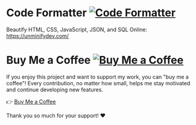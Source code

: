 # Code Formatter [![Code Formatter](https://img.shields.io/badge/Code%20Formatter-Enabled-brightgreen)](https://unminifydev.com/)
Beautify HTML, CSS, JavaScript, JSON, and SQL Online: https://unminifydev.com/

# Buy Me a Coffee [![Buy Me a Coffee](https://img.shields.io/badge/Buy%20Me%20a%20Coffee-☕-FF813F)](https://buymeacoffee.com/rogerdev0623)

If you enjoy this project and want to support my work, you can "buy me a coffee"! Every contribution, no matter how small, helps me stay motivated and continue developing new features.

👉 [Buy Me a Coffee](https://buymeacoffee.com/rogerphandev)

Thank you so much for your support! ❤️
